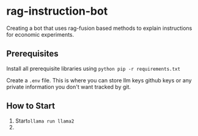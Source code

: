# rag-instruction-bot
Creating a bot that uses rag-fusion based methods to explain instructions for economic experiments.

## Prerequisites

Install all prerequisite libraries using `python pip -r requirements.txt`

Create a `.env` file. This is where you can store llm keys github keys or any private information you don't want tracked by git.

## How to Start
1. Start`ollama run llama2`
2. 